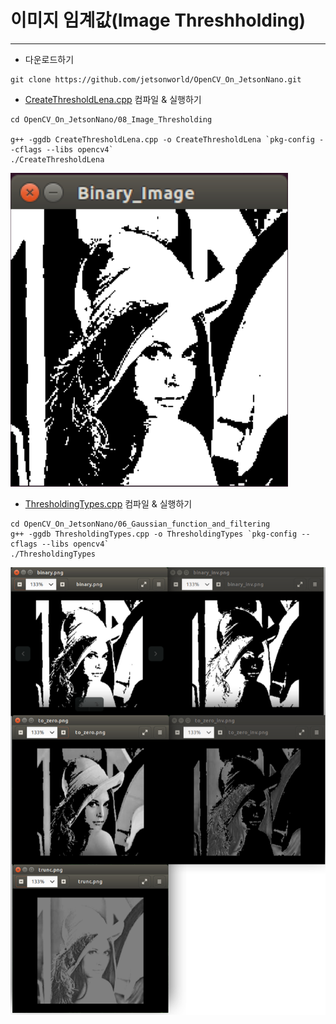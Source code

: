 # 이미지 임계값(Image Threshholding)
***
* 다운로드하기
```
git clone https://github.com/jetsonworld/OpenCV_On_JetsonNano.git
```

* [CreateThresholdLena.cpp](https://raw.githubusercontent.com/jetsonworld/OpenCV_On_JetsonNano/master/08_Image_Thresholding/CreateThresholdLena.cpp) 컴파일 & 실행하기
```
cd OpenCV_On_JetsonNano/08_Image_Thresholding

g++ -ggdb CreateThresholdLena.cpp -o CreateThresholdLena `pkg-config --cflags --libs opencv4`
./CreateThresholdLena
```
![CreateThresholdLena.png](https://raw.githubusercontent.com/jetsonworld/OpenCV_On_JetsonNano/master/08_Image_Thresholding/CreateThresholdLena.png)

* [ThresholdingTypes.cpp](https://raw.githubusercontent.com/jetsonworld/OpenCV_On_JetsonNano/master/08_Image_Thresholding/ThresholdingTypes.cpp) 컴파일 & 실행하기
```
cd OpenCV_On_JetsonNano/06_Gaussian_function_and_filtering
g++ -ggdb ThresholdingTypes.cpp -o ThresholdingTypes `pkg-config --cflags --libs opencv4`
./ThresholdingTypes
```

![ThresholdingTypes.png](https://raw.githubusercontent.com/jetsonworld/OpenCV_On_JetsonNano/master/08_Image_Thresholding/ThresholdingTypes.png)
